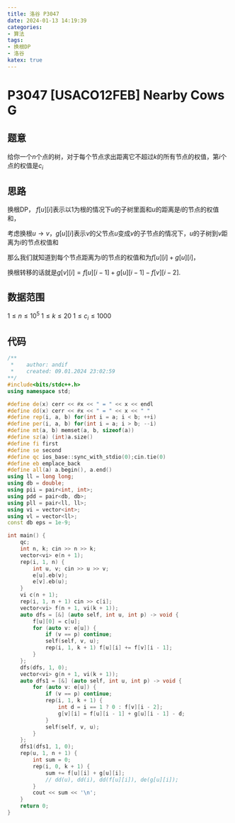 ```yaml
---
title: 洛谷 P3047
date: 2024-01-13 14:19:39
categories:
- 算法
tags: 
- 换根DP
- 洛谷
katex: true
---
```


# P3047 [USACO12FEB] Nearby Cows G

## 题意

给你一个$n$个点的树，对于每个节点求出距离它不超过$k$的所有节点的权值，第$i$个点的权值是$c_i$

## 思路

换根DP， $f[u][i]$表示以$1$为根的情况下$u$的子树里面和$u$的距离是$i$的节点的权值和，

考虑换根$u \rightarrow v$，$g[u][i]$表示$v$的父节点$u$变成$v$的子节点的情况下，$u$的子树到$v$距离为$i$的节点权值和

那么我们就知道到每个节点距离为$i$的节点的权值和为$f[u][i] + g[u][i]$，

换根转移的话就是$g[v][i] = f[u][i - 1] + g[u][i - 1] -f[v][i - 2]$.

## 数据范围

$1 \leq n \leq 10^5$
$1 \leq k \leq 20$
$1 \leq c_i \leq 1000$

## 代码
```c++
/**
 *    author: andif
 *    created: 09.01.2024 23:02:59
**/
#include<bits/stdc++.h>
using namespace std;

#define de(x) cerr << #x << " = " << x << endl
#define dd(x) cerr << #x << " = " << x << " "
#define rep(i, a, b) for(int i = a; i < b; ++i)
#define per(i, a, b) for(int i = a; i > b; --i)
#define mt(a, b) memset(a, b, sizeof(a))
#define sz(a) (int)a.size()
#define fi first
#define se second
#define qc ios_base::sync_with_stdio(0);cin.tie(0)
#define eb emplace_back
#define all(a) a.begin(), a.end()
using ll = long long;
using db = double;
using pii = pair<int, int>;
using pdd = pair<db, db>;
using pll = pair<ll, ll>;
using vi = vector<int>;
using vl = vector<ll>;
const db eps = 1e-9;

int main() {
    qc;
    int n, k; cin >> n >> k;
    vector<vi> e(n + 1);
    rep(i, 1, n) {
        int u, v; cin >> u >> v;
        e[u].eb(v);
        e[v].eb(u);
    }
    vi c(n + 1);
    rep(i, 1, n + 1) cin >> c[i];
    vector<vi> f(n + 1, vi(k + 1));
    auto dfs = [&] (auto self, int u, int p) -> void {
        f[u][0] = c[u];
        for (auto v: e[u]) {
            if (v == p) continue;
            self(self, v, u);
            rep(i, 1, k + 1) f[u][i] += f[v][i - 1];
        }
    };
    dfs(dfs, 1, 0);
    vector<vi> g(n + 1, vi(k + 1));
    auto dfs1 = [&] (auto self, int u, int p) -> void {
        for (auto v: e[u]) {
            if (v == p) continue;
            rep(i, 1, k + 1) {
                int d = i == 1 ? 0 : f[v][i - 2];
                g[v][i] = f[u][i - 1] + g[u][i - 1] - d;
            }
            self(self, v, u);
        }
    };
    dfs1(dfs1, 1, 0);
    rep(u, 1, n + 1) {
        int sum = 0;
        rep(i, 0, k + 1) {
            sum += f[u][i] + g[u][i];
            // dd(u), dd(i), dd(f[u][i]), de(g[u][i]);
        }
        cout << sum << '\n';
    }
    return 0;
}
```
